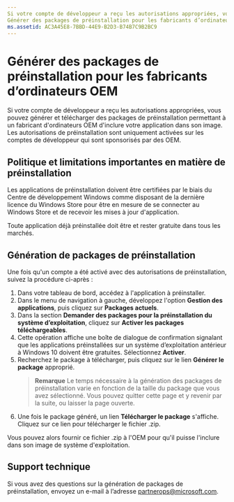 ```yaml
---
Si votre compte de développeur a reçu les autorisations appropriées, vous pouvez générer et télécharger des packages de préinstallation permettant à un fabricant d’ordinateurs OEM d’inclure votre application dans son image.
Générer des packages de préinstallation pour les fabricants d’ordinateurs OEM
ms.assetid: AC3A45E8-7BBD-44E9-B2D3-B74B7C9B2BC9
---
```


# Générer des packages de préinstallation pour les fabricants d’ordinateurs OEM


Si votre compte de développeur a reçu les autorisations appropriées, vous pouvez générer et télécharger des packages de préinstallation permettant à un fabricant d'ordinateurs OEM d'inclure votre application dans son image. Les autorisations de préinstallation sont uniquement activées sur les comptes de développeur qui sont sponsorisés par des OEM.

## Politique et limitations importantes en matière de préinstallation


Les applications de préinstallation doivent être certifiées par le biais du Centre de développement Windows comme disposant de la dernière licence du Windows Store pour être en mesure de se connecter au Windows Store et de recevoir les mises à jour d'application.

Toute application déjà préinstallée doit être et rester gratuite dans tous les marchés.

## Génération de packages de préinstallation


Une fois qu'un compte a été activé avec des autorisations de préinstallation, suivez la procédure ci-après :

1.  Dans votre tableau de bord, accédez à l'application à préinstaller.
2.  Dans le menu de navigation à gauche, développez l'option **Gestion des applications**, puis cliquez sur **Packages actuels**.
3.  Dans la section **Demander des packages pour la préinstallation du système d’exploitation**, cliquez sur **Activer les packages téléchargeables**.
4.  Cette opération affiche une boîte de dialogue de confirmation signalant que les applications préinstallées sur un système d’exploitation antérieur à Windows 10 doivent être gratuites. Sélectionnez **Activer**.
5.  Recherchez le package à télécharger, puis cliquez sur le lien **Générer le package** approprié.
    > **Remarque** Le temps nécessaire à la génération des packages de préinstallation varie en fonction de la taille du package que vous avez sélectionné. Vous pouvez quitter cette page et y revenir par la suite, ou laisser la page ouverte.
6.  Une fois le package généré, un lien **Télécharger le package** s'affiche. Cliquez sur ce lien pour télécharger le fichier .zip.

Vous pouvez alors fournir ce fichier .zip à l'OEM pour qu'il puisse l'inclure dans son image de système d'exploitation.

## Support technique


Si vous avez des questions sur la génération de packages de préinstallation, envoyez un e-mail à l’adresse <partnerops@microsoft.com>.

 

 






<!--HONumber=Mar16_HO1-->


